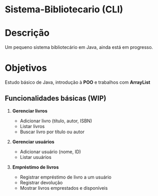 # Sistema-Bibliotecario (CLI)
# Descrição 
Um pequeno sistema bibliotecário em Java, ainda está em progresso. 

# Objetivos
Estudo básico de Java, introdução à **POO** e trabalhos com **ArrayList**

## Funcionalidades básicas (WIP)

1. **Gerenciar livros**
   - Adicionar livro (título, autor, ISBN)
   - Listar livros
   - Buscar livro por título ou autor

2. **Gerenciar usuários**
   - Adicionar usuário (nome, ID)
   - Listar usuários

3. **Empréstimo de livros**
   - Registrar empréstimo de livro a um usuário
   - Registrar devolução
   - Mostrar livros emprestados e disponíveis
